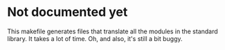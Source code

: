 # Not documented yet

This makefile generates files that translate all the modules in the standard library. 
It takes a lot of time. Oh, and also, it's still a bit buggy. 
